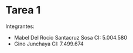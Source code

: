 # Tarea 1

Integrantes: 
  - Mabel Del Rocio Santacruz Sosa CI: 5.004.580
  - Gino Junchaya CI: 7.499.674
